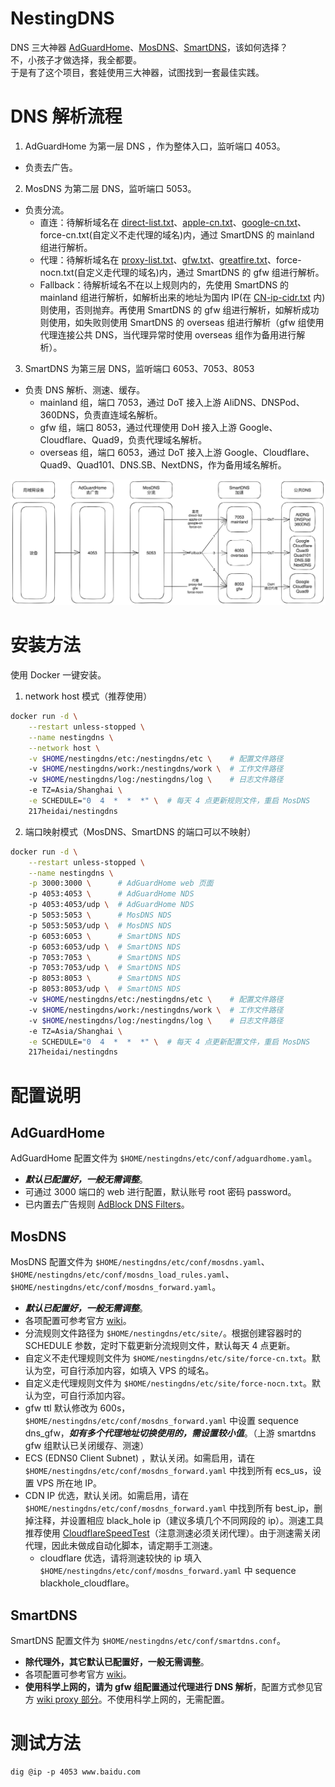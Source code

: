 # NestingDNS
DNS 三大神器 [AdGuardHome](https://github.com/AdguardTeam/AdGuardHome)、[MosDNS](https://github.com/IrineSistiana/mosdns)、[SmartDNS](https://github.com/pymumu/smartdns)，该如何选择？  
不，小孩子才做选择，我全都要。  
于是有了这个项目，套娃使用三大神器，试图找到一套最佳实践。

# DNS 解析流程
1. AdGuardHome 为第一层 DNS ，作为整体入口，监听端口 4053。
- 负责去广告。
2. MosDNS 为第二层 DNS，监听端口 5053。
- 负责分流。
    - 直连：待解析域名在 [direct-list.txt](https://raw.githubusercontent.com/Loyalsoldier/v2ray-rules-dat/release/direct-list.txt)、[apple-cn.txt](https://raw.githubusercontent.com/Loyalsoldier/v2ray-rules-dat/release/apple-cn.txt)、[google-cn.txt](https://raw.githubusercontent.com/Loyalsoldier/v2ray-rules-dat/release/google-cn.txt)、force-cn.txt(自定义不走代理的域名)内，通过 SmartDNS 的 mainland 组进行解析。
    - 代理：待解析域名在 [proxy-list.txt](https://raw.githubusercontent.com/Loyalsoldier/v2ray-rules-dat/release/proxy-list.txt)、[gfw.txt](https://raw.githubusercontent.com/Loyalsoldier/v2ray-rules-dat/release/gfw.txt)、[greatfire.txt](https://raw.githubusercontent.com/Loyalsoldier/v2ray-rules-dat/release/greatfire.txt)、force-nocn.txt(自定义走代理的域名)内，通过 SmartDNS 的 gfw 组进行解析。
    - Fallback：待解析域名不在以上规则内的，先使用 SmartDNS 的 mainland 组进行解析，如解析出来的地址为国内 IP(在 [CN-ip-cidr.txt](https://raw.githubusercontent.com/Hackl0us/GeoIP2-CN/release/CN-ip-cidr.txt) 内)则使用，否则抛弃。再使用 SmartDNS 的 gfw 组进行解析，如解析成功则使用，如失败则使用 SmartDNS 的 overseas 组进行解析（gfw 组使用代理连接公共 DNS，当代理异常时使用 overseas 组作为备用进行解析）。
3. SmartDNS 为第三层 DNS，监听端口 6053、7053、8053
- 负责 DNS 解析、测速、缓存。
    - mainland 组，端口 7053，通过 DoT 接入上游 AliDNS、DNSPod、360DNS，负责直连域名解析。
    - gfw 组，端口 8053，通过代理使用 DoH 接入上游 Google、Cloudflare、Quad9，负责代理域名解析。
    - overseas 组，端口 6053，通过 DoT 接入上游 Google、Cloudflare、Quad9、Quad101、DNS.SB、NextDNS，作为备用域名解析。

![NestingDNS](docs/NestingDNS.png)

# 安装方法
使用 Docker 一键安装。  
1. network host 模式（推荐使用）
```bash
docker run -d \
    --restart unless-stopped \
    --name nestingdns \
    --network host \
    -v $HOME/nestingdns/etc:/nestingdns/etc \    # 配置文件路径
    -v $HOME/nestingdns/work:/nestingdns/work \  # 工作文件路径
    -v $HOME/nestingdns/log:/nestingdns/log \    # 日志文件路径
    -e TZ=Asia/Shanghai \
    -e SCHEDULE="0  4  *  *  *" \  # 每天 4 点更新规则文件，重启 MosDNS
    217heidai/nestingdns
```

2. 端口映射模式（MosDNS、SmartDNS 的端口可以不映射）
```bash
docker run -d \
    --restart unless-stopped \
    --name nestingdns \
    -p 3000:3000 \      # AdGuardHome web 页面
    -p 4053:4053 \      # AdGuardHome NDS
    -p 4053:4053/udp \  # AdGuardHome NDS
    -p 5053:5053 \      # MosDNS NDS
    -p 5053:5053/udp \  # MosDNS NDS
    -p 6053:6053 \      # SmartDNS NDS
    -p 6053:6053/udp \  # SmartDNS NDS
    -p 7053:7053 \      # SmartDNS NDS
    -p 7053:7053/udp \  # SmartDNS NDS
    -p 8053:8053 \      # SmartDNS NDS
    -p 8053:8053/udp \  # SmartDNS NDS
    -v $HOME/nestingdns/etc:/nestingdns/etc \    # 配置文件路径
    -v $HOME/nestingdns/work:/nestingdns/work \  # 工作文件路径
    -v $HOME/nestingdns/log:/nestingdns/log \    # 日志文件路径
    -e TZ=Asia/Shanghai \
    -e SCHEDULE="0  4  *  *  *" \  # 每天 4 点更新配置文件，重启 MosDNS
    217heidai/nestingdns
```

# 配置说明
## AdGuardHome
AdGuardHome 配置文件为 `$HOME/nestingdns/etc/conf/adguardhome.yaml`。
- ***默认已配置好，一般无需调整***。
- 可通过 3000 端口的 web 进行配置，默认账号 root 密码 password。
- 已内置去广告规则 [AdBlock DNS Filters](https://github.com/217heidai/adblockfilters)。

## MosDNS
MosDNS 配置文件为 `$HOME/nestingdns/etc/conf/mosdns.yaml`、`$HOME/nestingdns/etc/conf/mosdns_load_rules.yaml`、`$HOME/nestingdns/etc/conf/mosdns_forward.yaml`。
- ***默认已配置好，一般无需调整***。
- 各项配置可参考官方 [wiki](https://irine-sistiana.gitbook.io/mosdns-wiki/)。
- 分流规则文件路径为 `$HOME/nestingdns/etc/site/`。根据创建容器时的 SCHEDULE 参数，定时下载更新分流规则文件，默认每天 4 点更新。
- 自定义不走代理规则文件为 `$HOME/nestingdns/etc/site/force-cn.txt`。默认为空，可自行添加内容，如填入 VPS 的域名。
- 自定义走代理规则文件为 `$HOME/nestingdns/etc/site/force-nocn.txt`。默认为空，可自行添加内容。
- gfw ttl 默认修改为 600s，`$HOME/nestingdns/etc/conf/mosdns_forward.yaml` 中设置 sequence dns_gfw，***如有多个代理地址切换使用的，需设置较小值***。（上游 smartdns gfw 组默认已关闭缓存、测速）
- ECS (EDNS0 Client Subnet) ，默认关闭。如需启用，请在 `$HOME/nestingdns/etc/conf/mosdns_forward.yaml` 中找到所有 ecs_us，设置 VPS 所在地 IP。
- CDN IP 优选，默认关闭。如需启用，请在 `$HOME/nestingdns/etc/conf/mosdns_forward.yaml` 中找到所有 best_ip，删掉注释，并设置相应 black_hole ip（建议多填几个不同网段的 ip）。测速工具推荐使用 [CloudflareSpeedTest](https://github.com/XIU2/CloudflareSpeedTest)（注意测速必须关闭代理）。由于测速需关闭代理，因此未做成自动化脚本，请定期手工测速。
    - cloudflare 优选，请将测速较快的 ip 填入 `$HOME/nestingdns/etc/conf/mosdns_forward.yaml` 中 sequence blackhole_cloudflare。

## SmartDNS
SmartDNS 配置文件为 `$HOME/nestingdns/etc/conf/smartdns.conf`。
- **除代理外，其它默认已配置好，一般无需调整**。
- 各项配置可参考官方 [wiki](https://pymumu.github.io/smartdns/)。
- **使用科学上网的，请为 gfw 组配置通过代理进行 DNS 解析**，配置方式参见官方 [wiki proxy 部分](https://pymumu.github.io/smartdns/config/proxy/)。不使用科学上网的，无需配置。

# 测试方法
```
dig @ip -p 4053 www.baidu.com
```